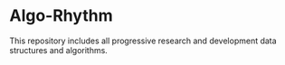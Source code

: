 # Algo-Rhythm

This repository includes all progressive research and development data structures and algorithms.
